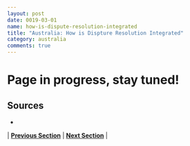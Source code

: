 ```yaml
---
layout: post
date: 0019-03-01
name: how-is-dispute-resolution-integrated
title: "Australia: How is Dispture Resolution Integrated"
category: australia
comments: true
---
```


# Page in progress, stay tuned!


Sources 
-- 
- 



| **[Previous Section](https://neo-project.github.io/global-blockchain-compliance-hub//australia/australia-smart-contracts.html)** | **[Next Section]( https://neo-project.github.io/global-blockchain-compliance-hub//australia/australia-nullify-smart-contracts.html)** |
